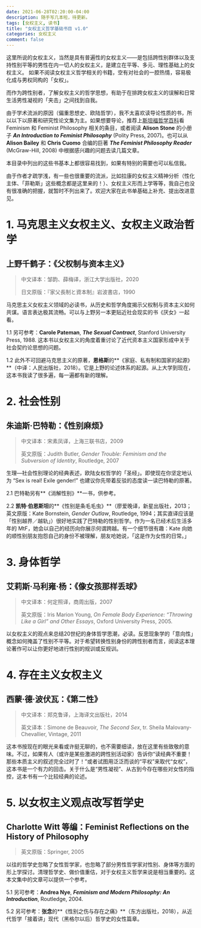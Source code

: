 ```yaml
---
date: 2021-06-28T02:20:00-04:00
description: 随手写几本啦，待更新。
tags: [女权主义, 读书]
title: "女权主义哲学基础书目 v1.0"
categories: 女权主义
comment: false
---
```

这里所说的女权主义，当然是具有普遍性的女权主义——是包括跨性别群体以及支持性别平等的男性在内一切人的女权主义，是建立在平等、多元、理性基础上的女权主义。
如果不阅读女权主义哲学相关的书籍，空有对社会的一腔热情，容易极化成与男权同构的「女权」。

而作为跨性别者，了解女权主义的哲学思想，有助于在排跨女权主义的误解和日常生活男性凝视的「夹击」之间找到自我。

由于学术流派的原因（偏重思想史、欧陆哲学），我不太喜欢读导论性质的书，所以以下以原著和研究性论文集为主。如果想要导论，推荐上[斯坦福哲学百科](https://plato.stanford.edu)看 Feminism 和 Feminist Philosophy 相关的条目，或者阅读 **Alison Stone** 的小册子 ***An Introduction to Feminist Philosophy*** (Polity Press, 2007)。也可以从 **Alison Bailey** 和 **Chris Cuomo** 合编的巨著 ***The Feminist Philosophy Reader***  (McGraw-Hill, 2008) 中根据感兴趣的问题去读几篇文章。

本目录中列出的这些书基本上都很容易找到，如果有特别的需要也可以私信我。

由于作者才疏学浅，有一些也很重要的流派，比如拉康的女权主义精神分析（性化主体、「菲勒斯」这些概念都是这里来的！）、女权主义形而上学等等，我自己也没有很准确的把握，就暂时不列出来了。欢迎大家在此书单基础上补充、提出改进意见。


# 1. 马克思主义女权主义、女权主义政治哲学
## 上野千鹤子：《父权制与资本主义》
> 中文译本：邹韵、薛梅译，浙江大学出版社，2020
>
> 日文原版：『家父長制と資本制』岩波書店，1990

马克思主义女权主义领域的必读书，从历史和哲学角度揭示父权制与资本主义如何共谋。语言表达极其流畅。可以与上野另一本更贴近社会现实的书《厌女》一起看。

1.1 另可参考：**Carole Pateman**, ***The Sexual Contract***, Stanford University Press, 1988. 这本书以女权主义的角度着重讨论了近代资本主义国家形成中关于社会契约论思想的问题。

1.2 此外不可回避马克思主义的原著，**恩格斯**的**《家庭、私有制和国家的起源》**（中译：人民出版社，2018）。它是上野的论述体系的起源。从上大学到现在，这本书我读了很多遍，每一遍都有新的理解。

# 2. 社会性别
## 朱迪斯·巴特勒：《性别麻烦》
> 中文译本：宋素凤译，上海三联书店，2009
>
> 英文原版：Judith Butler, *Gender Trouble: Feminism and the Subversion of Identity*, Routledge, 2007

生理—社会性别理论的经典表述，欧陆女权哲学的「圣经」。即使现在你坚定地认为 “Sex is real! Exile gender!” 也建议你先带着反驳的态度读一读巴特勒的原著。

2.1 巴特勒另有**《消解性别》**一书，供参考。

2.2 **凯特·伯恩斯坦**的**《性别是条毛毛虫》**（廖爱晚译，新星出版社，2013；英文原版：Kate Bornstein, *Gender Outlaw*, Routledge, 1994；其实直译应该是「性别越界／越轨」）很好地实践了巴特勒的性别哲学。作为一名已经术后生活多年的 MtF，她会以自己的经历向你展示何谓跨越。有一个细节很有趣：Kate 向她的顺性别朋友抱怨自己的身份不被理解，朋友呛她说，「这是作为女性的日常。」

# 3. 身体哲学
## 艾莉斯·马利雍·杨：《像女孩那样丢球》
> 中文译本：何定照译，商周出版，2007
>
> 英文原版：Iris Marion Young, *On Female Body Experience: “Throwing Like a Girl” and Other Essays*, Oxford University Press, 2005.

以女权主义的观点来总结20世纪的身体哲学思潮，必读。反思现象学的「意向性」概念如何掩盖了性别不平等。对于希望转换性别身份的跨性别者而言，阅读这本理论著作可以让你更好地进行性别的规训或反规训。

# 4. 存在主义女权主义
## 西蒙·德·波伏瓦：《第二性》
> 中文译本：郑克鲁译，上海译文出版社，2014
>
> 英文译本：Simone de Beauvoir, *The Second Sex*, tr. Sheila Malovany-Chevallier, Vintage, 2011

这本书按现在的眼光来看或许挺无聊的，也不需要细读，放在这里有些致敬的意味。不过，如果有人（或许是某些激进的跨性别活动家）告诉你“读经典不重要！那些本质主义的叙述完全过时了！”或者试图用泛泛而谈的“平权”来取代“女权”，这本书是一个有力的回击。关于什么是“男性凝视”、从古到今存在哪些对女性的指控，这本书有一个比较经典的论述。

# 5. 以女权主义观点改写哲学史
## Charlotte Witt 等编：Feminist Reflections on the History of Philosophy
>英文原版：Springer, 2005

以往的哲学史忽略了女性哲学家，也忽略了部分男性哲学家对性别、身体等方面的形上学探讨。清理哲学史、做价值重估，对于女权主义哲学来说是相当重要的。这本文集中的文章可以提供一个参考。

5.1 另可参考：**Andrea Nye**, ***Feminism and Modern Philosophy: An Introduction***, Routledge, 2004.

5.2 另可参考：**张念**的**《性别之伤与存在之痛》**（东方出版社，2018），从近代哲学「接着讲」现代（黑格尔以后）哲学史的女性篇章。
